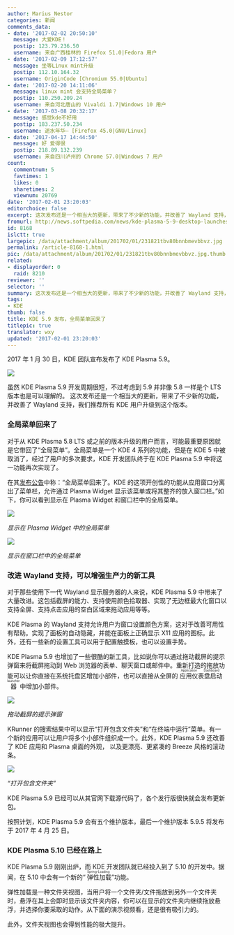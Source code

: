 ```yaml
---
author: Marius Nestor
categories: 新闻
comments_data:
- date: '2017-02-02 20:50:10'
  message: 大爱KDE！
  postip: 123.79.236.50
  username: 来自广西桂林的 Firefox 51.0|Fedora 用户
- date: '2017-02-09 17:12:57'
  message: 坐等Linux mint升级
  postip: 112.10.164.32
  username: OriginCode [Chromium 55.0|Ubuntu]
- date: '2017-02-20 14:11:06'
  message: linux mint 会支持全局菜单？
  postip: 110.250.209.24
  username: 来自河北唐山的 Vivaldi 1.7|Windows 10 用户
- date: '2017-03-08 20:32:17'
  message: 感觉kde不好用
  postip: 183.237.50.234
  username: 逝水年华— [Firefox 45.0|GNU/Linux]
- date: '2017-04-17 14:44:50'
  message: 好 爱得很
  postip: 218.89.132.239
  username: 来自四川泸州的 Chrome 57.0|Windows 7 用户
count:
  commentnum: 5
  favtimes: 1
  likes: 0
  sharetimes: 2
  viewnum: 20769
date: '2017-02-01 23:20:03'
editorchoice: false
excerpt: 这次发布还是一个相当大的更新，带来了不少新的功能，并改善了 Wayland 支持，我们推荐所有 KDE 用户升级到这个版本。
fromurl: http://news.softpedia.com/news/kde-plasma-5-9-desktop-launches-with-global-menus-better-wayland-support-512434.shtml
id: 8168
islctt: true
largepic: /data/attachment/album/201702/01/231821tbv80bnnbmevbbvz.jpg
permalink: /article-8168-1.html
pic: /data/attachment/album/201702/01/231821tbv80bnnbmevbbvz.jpg.thumb.jpg
related:
- displayorder: 0
  raid: 8210
reviewer: ''
selector: ''
summary: 这次发布还是一个相当大的更新，带来了不少新的功能，并改善了 Wayland 支持，我们推荐所有 KDE 用户升级到这个版本。
tags:
- KDE
thumb: false
title: KDE 5.9 发布，全局菜单回来了
titlepic: true
translator: wxy
updated: '2017-02-01 23:20:03'
---
```


2017 年 1 月 30 日，KDE 团队宣布发布了 KDE Plasma 5.9。


![](/data/attachment/album/201702/01/231821tbv80bnnbmevbbvz.jpg)


虽然 KDE Plasma 5.9 开发周期很短，不过考虑到 5.9 并非像 5.8 一样是个 LTS 版本也是可以理解的。 这次发布还是一个相当大的更新，带来了不少新的功能，并改善了 Wayland 支持，我们推荐所有 KDE 用户升级到这个版本。







### 全局菜单回来了


对于从 KDE Plasma 5.8 LTS 或之前的版本升级的用户而言，可能最重要原因就是它带回了“全局菜单”。全局菜单是一个 KDE 4 系列的功能，但是在 KDE 5 中被取消了，经过了用户的多次要求，KDE 开发团队终于在 KDE Plasma 5.9 中将这一功能再次实现了。


在其[发布公告](https://www.kde.org/announcements/plasma-5.9.0.php)中称：“全局菜单回来了。KDE 的这项开创性的功能从应用窗口分离出了菜单栏，允许通过 Plasma Widget 显示该菜单或将其整齐的放入窗口栏。”如下，你可以看到显示在 Plasma Widget 和窗口栏中的全局菜单。


![](/data/attachment/album/201702/01/231845xoym0ar0aub0wmun.jpg)


*显示在 Plasma Widget 中的全局菜单*


![](/data/attachment/album/201702/01/231911hpd8cqyn8ylr9o9i.jpg)


*显示在窗口栏中的全局菜单*


### 改进 Wayland 支持，可以增强生产力的新工具


对于那些使用下一代 Wayland 显示服务器的人来说，KDE Plasma 5.9 中带来了大量改进。这包括截屏的能力、支持使用颜色拾取器、实现了无边框最大化窗口以支持全屏、支持点击应用的空白区域来拖动应用等等。


KDE Plasma 的 Wayland 支持允许用户为窗口设置颜色方案，这对于改善可用性有帮助。实现了面板的自动隐藏，并能在面板上正确显示 X11 应用的图标。此外，还有一些新的设置工具可以用于配置触摸板，也可以设置手势。


KDE Plasma 5.9 也增加了一些很酷的新工具，比如说你可以通过拖动截屏的提示弹窗来将截屏拖动到 Web 浏览器的表单、聊天窗口或邮件中。重新打造的拖放功能可以让你直接在系统托盘区增加小部件，也可以直接从全屏的<ruby> 应用仪表盘启动器 <rp>  （ </rp> <rt>  Application Dashboard launcher </rt> <rp>  ） </rp></ruby>中增加小部件。


![](/data/attachment/album/201702/01/231933cdqodc7iq1314d13.jpg)


*拖动截屏的提示弹窗*


KRunner 的搜索结果中可以显示“打开包含文件夹”和“在终端中运行”菜单。有一个新的应用可以让用户将多个小部件组织成一个。此外，KDE Plasma 5.9 还改善了 KDE 应用和 Plasma 桌面的外观， 以及更漂亮、更紧凑的 Breeze 风格的滚动条。


![](/data/attachment/album/201702/01/231953n1iijilaevbbleco.jpg)


*“打开包含文件夹”*


KDE Plasma 5.9 已经可以从其官网下载源代码了，各个发行版很快就会发布更新包。


按照计划，KDE Plasma 5.9 会有五个维护版本，最后一个维护版本 5.9.5 将发布于 2017 年 4 月 25 日。


### KDE Plasma 5.10 已经在路上


KDE Plasma 5.9 刚刚出炉，而 KDE 开发团队就已经投入到了 5.10 的开发中。据闻，在 5.10 中会有一个新的“<ruby> 弹性加载 <rp>  （ </rp> <rt>  Spring-Loading </rt> <rp>  ） </rp></ruby>”功能。


弹性加载是一种文件夹视图，当用户将一个文件夹/文件拖放到另外一个文件夹时，悬浮在其上会即时显示该文件夹内容，你可以在显示的文件夹内继续拖放悬浮，并选择你要采取的动作。从下面的演示视频看，还是很有吸引力的。







此外，文件夹视图也会得到性能的极大提升。